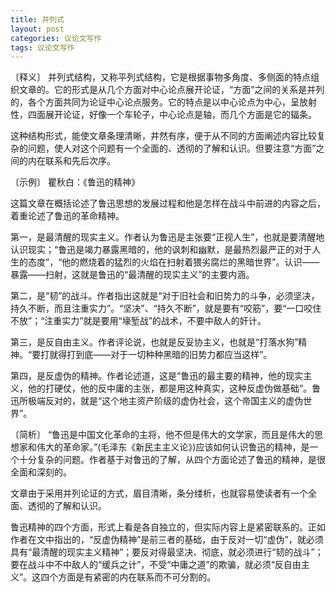 ```yaml
---
title: 并列式
layout: post
categories: 议论文写作
tags: 议论文写作
---
```


〔释义〕 并列式结构，又称平列式结构，它是根据事物多角度、多侧面的特点组织文章的。它的形式是从几个方面对中心论点展开论证，“方面”之间的关系是并列的，各个方面共同为论证中心论点服务。它的特点是以中心论点为中心，呈放射性，四面展开论证，好像一个车轮子，中心论点是轴，而几个方面是它的辐条。

这种结构形式，能使文章条理清晰，井然有序，便于从不同的方面阐述内容比较复杂的问题，使人对这个问题有一个全面的、透彻的了解和认识。但要注意“方面”之间的内在联系和先后次序。

〔示例〕 瞿秋白：《鲁迅的精神》

这篇文章在概括论述了鲁迅思想的发展过程和他是怎样在战斗中前进的内容之后，着重论述了鲁迅的革命精神。

第一，是最清醒的现实主义。作者认为鲁迅是主张要“正视人生”，也就是要清醒地认识现实；“鲁迅是竭力暴露黑暗的，他的讽刺和幽默，是最热烈最严正的对于人生的态度”，“他的燃烧着的猛烈的火焰在扫射着猥劣腐烂的黑暗世界”。认识——暴露——扫射，这就是鲁迅的“最清醒的现实主义”的主要内涵。

第二，是“韧”的战斗。作者指出这就是“对于旧社会和旧势力的斗争，必须坚决，持久不断，而且注重实力”。“坚决”、“持久不断”，就是要有“咬筋”，要“一口咬住不放”；“注重实力”就是要用“壕堑战”的战术，不要中敌人的奸计。

第三，是反自由主义。作者评论说，也就是反妥协主义，也就是“打落水狗”精神。“要打就得打到底——对于一切种种黑暗的旧势力都应当这样”。

第四，是反虚伪的精神。作者论述道，这是“鲁迅的最主要的精神，他的现实主义，他的打硬仗，他的反中庸的主张，都是用这种真实，这种反虚伪做基础”。鲁迅所极端反对的，就是“这个地主资产阶级的虚伪社会，这个帝国主义的虚伪世界”。

〔简析〕 “鲁迅是中国文化革命的主将，他不但是伟大的文学家，而且是伟大的思想家和伟大的革命家。”(毛泽东《新民主主义论》)应该如何认识鲁迅的精神，是一个十分复杂的问题。作者基于对鲁迅的了解，从四个方面论述了鲁迅的精神，是很全面和深刻的。

文章由于采用并列论证的方式，眉目清晰，条分缕析，也就容易使读者有一个全面、透彻的了解和认识。

鲁迅精神的四个方面，形式上看是各自独立的，但实际内容上是紧密联系的。正如作者在文中指出的，“反虚伪精神”是前三者的基础，由于反对一切“虚伪”，就必须具有“最清醒的现实主义精神”；要反对得最坚决、彻底，就必须进行“韧的战斗”；要在战斗中不中敌人的“缓兵之计”，不受“中庸之道”的欺骗，就必须“反自由主义”。这四个方面是有紧密的内在联系而不可分割的。 
